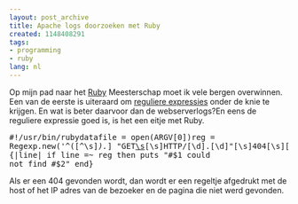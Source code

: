 ```yaml
---
layout: post_archive
title: Apache logs doorzoeken met Ruby
created: 1148408291
tags:
- programming
- ruby
lang: nl
---
```

Op mijn pad naar het [Ruby](http://nl.wikipedia.org/wiki/Ruby_(programmeertaal)) Meesterschap moet ik vele bergen overwinnen. Een van de eerste is uiteraard om [reguliere expressies](http://nl.wikipedia.org/wiki/Regular_expression) onder de knie te krijgen. En wat is beter daarvoor dan de webserverlogs?En  eens de reguliere expressie goed is, is het een eitje met Ruby. <pre>#!/usr/bin/rubydatafile = open(ARGV[0])reg = Regexp.new('^([^\s]*).*\] "GET[\s](/[\S]*)[\s]HTTP/[\d]\.[\d]"[\s]404[\s][\d]{3,3}.*$')datafile.readlines.each {|line|  if line =~ reg then    puts "#$1 could not find #$2"  end}</pre>Als er een 404 gevonden wordt, dan wordt er een regeltje afgedrukt met de host of het IP adres van de bezoeker en de pagina die niet werd gevonden.
